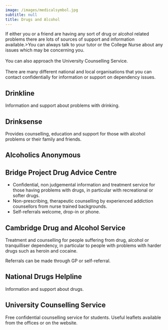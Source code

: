 ```yaml
---
image: /images/medicalsymbol.jpg
subtitle: null
title: Drugs and Alcohol
---
```


If either you or a friend are having any sort of drug or alcohol related problems there are lots of sources of support and information available.&gt;You can always talk to your tutor or the College Nurse about any issues which may be concerning you.<br/><br/>    You can also approach the University Counselling Service.<br/><br/>There are many different national and local organisations that you can contact confidentially for information or support on dependency issues.

## Drinkline

Information and support about problems with drinking.

## Drinksense

Provides counselling, education and support for those with alcohol problems or their family and friends.

## Alcoholics Anonymous

## Bridge Project Drug Advice Centre

- Confidential, non judgemental information and treatment service for those having problems with drugs, in particular with recreational or softer drugs.
- Non-prescribing, therapeutic counselling by experienced addiction counsellors from nurse trained backgrounds.
- Self-referrals welcome, drop-in or phone.

## Cambridge Drug and Alcohol Service

Treatment and counselling for people suffering from drug, alcohol or tranquilliser dependency, in particular to people with problems with harder drugs such as heroin and cocaine.

Referrals can be made through GP or self-referral.

## National Drugs Helpline

Information and support about drugs.

## University Counselling Service

Free confidential counselling service for students. Useful leaflets available from the offices or on the website.